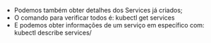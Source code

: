 * Podemos também obter detalhes dos Services já criados;
* O comando para verificar todos é: kubectl get services
* E podemos obter informações de um serviço em específico com: kubectl describe services/